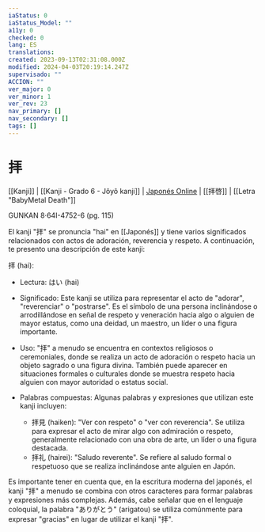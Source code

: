 ```yaml
---
iaStatus: 0
iaStatus_Model: ""
a11y: 0
checked: 0
lang: ES
translations: 
created: 2023-09-13T02:31:08.000Z
modified: 2024-04-03T20:19:14.247Z
supervisado: ""
ACCION: ""
ver_major: 0
ver_minor: 1
ver_rev: 23
nav_primary: []
nav_secondary: []
tags: []
---
```

# 拝

[[Kanji]] |  [[Kanji - Grado 6 - Jôyô kanji]] | [Japonés Online](http://japonesonline.com/kanjis/busqueda/?s=%E6%8B%9D&x=0&y=0) | [[拝啓]] | [[Letra "BabyMetal Death"]]

GUNKAN 8·64I-4752-6 (pg. 115)

El kanji "拝" se pronuncia "hai" en [[Japonés]] y tiene varios significados relacionados con actos de adoración, reverencia y respeto. A continuación, te presento una descripción de este kanji:

拝 (hai):

- Lectura: はい (hai)
    
- Significado: Este kanji se utiliza para representar el acto de "adorar", "reverenciar" o "postrarse". Es el símbolo de una persona inclinándose o arrodillándose en señal de respeto y veneración hacia algo o alguien de mayor estatus, como una deidad, un maestro, un líder o una figura importante.
    
- Uso: "拝" a menudo se encuentra en contextos religiosos o ceremoniales, donde se realiza un acto de adoración o respeto hacia un objeto sagrado o una figura divina. También puede aparecer en situaciones formales o culturales donde se muestra respeto hacia alguien con mayor autoridad o estatus social.
    
- Palabras compuestas: Algunas palabras y expresiones que utilizan este kanji incluyen:
    
    - 拝見 (haiken): "Ver con respeto" o "ver con reverencia". Se utiliza para expresar el acto de mirar algo con admiración o respeto, generalmente relacionado con una obra de arte, un líder o una figura destacada.
    - 拝礼 (hairei): "Saludo reverente". Se refiere al saludo formal o respetuoso que se realiza inclinándose ante alguien en Japón.

Es importante tener en cuenta que, en la escritura moderna del japonés, el kanji "拝" a menudo se combina con otros caracteres para formar palabras y expresiones más complejas. Además, cabe señalar que en el lenguaje coloquial, la palabra "ありがとう" (arigatou) se utiliza comúnmente para expresar "gracias" en lugar de utilizar el kanji "拝".